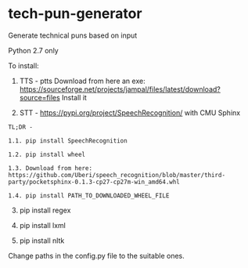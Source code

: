 # tech-pun-generator
Generate technical puns based on input

Python 2.7 only

To install:
  1. TTS - ptts
    Download from here an exe: https://sourceforge.net/projects/jampal/files/latest/download?source=files
    Install it
  
  
  2. STT - https://pypi.org/project/SpeechRecognition/ with CMU Sphinx
  
    TL;DR - 
  
    1.1. pip install SpeechRecognition
  
    1.2. pip install wheel
  
    1.3. Download from here: https://github.com/Uberi/speech_recognition/blob/master/third-party/pocketsphinx-0.1.3-cp27-cp27m-win_amd64.whl
  
    1.4. pip install PATH_TO_DOWNLOADED_WHEEL_FILE
  
  
  3. pip install regex
  
  4. pip install lxml
  
  5. pip install nltk
    
Change paths in the config.py file to the suitable ones.
